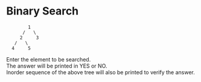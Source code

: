 # Binary Search

            1
          /   \
         2     3
       /   \
      4     5

Enter the element to be searched.
<br>
The answer will be printed in YES or NO.
<br>
Inorder sequence of the above tree will also be printed to verify the answer.